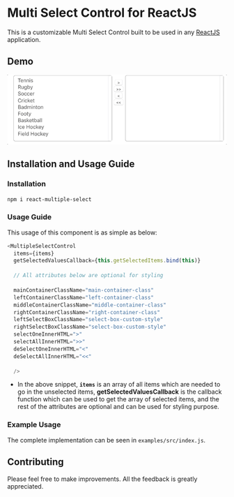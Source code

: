 # Multi Select Control for ReactJS

This is a customizable Multi Select Control built to be used in any [ReactJS](https://reactjs.com) application. 

## Demo

![DemoGif](/examples/Demo.gif?raw=true "Gif")


## Installation and Usage Guide
### Installation
`npm i react-multiple-select`

### Usage Guide
This usage of this component is as simple as below:

```js
<MultipleSelectControl
  items={items}
  getSelectedValuesCallback={this.getSelectedItems.bind(this)}

  // All attributes below are optional for styling

  mainContainerClassName="main-container-class"
  leftContainerClassName="left-container-class"
  middleContainerClassName="middle-container-class"
  rightContainerClassName="right-container-class"
  leftSelectBoxClassName="select-box-custom-style"
  rightSelectBoxClassName="select-box-custom-style"
  selectOneInnerHTML=">"
  selectAllInnerHTML=">>"
  deSelectOneInnerHTML="<"
  deSelectAllInnerHTML="<<"

  />
```
  - In the above snippet, **`items`** is an array of all items which are needed to go in the unselected items, **getSelectedValuesCallback** is the callback function which can be used to get the array of selected items, and the rest of the attributes are optional and can be used for styling purpose.
  
### Example Usage
The complete implementation can be seen in `examples/src/index.js`.

## Contributing
Please feel free to make improvements. All the feedback is greatly appreciated.